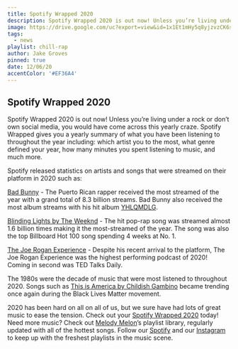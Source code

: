 ```yaml
---
title: Spotify Wrapped 2020
description: Spotify Wrapped 2020 is out now! Unless you’re living under a rock or don’t own social media, you would have come across this yearly craze.
image: https://drive.google.com/uc?export=view&id=1x1Et1mHy5q8yjzvzCK6sRnrA_YiWou-z
tags:
  - news
playlist: chill-rap
author: Jake Groves
pinned: true
date: 12/06/20
accentColor: '#EF36A4'
---
```


## Spotify Wrapped 2020
Spotify Wrapped 2020 is out now! Unless you’re living under a rock or don’t own social media, you would have come across this yearly craze. Spotify Wrapped gives you a yearly summary of what you have been listening to throughout the year including: which artist you to the most, what genre defined your year, how many minutes you spent listening to music, and much more. 

Spotify released statistics on artists and songs that were streamed on their platform in 2020 such as:

<a href="https://open.spotify.com/artist/4q3ewBCX7sLwd24euuV69X?si=-nZlwLohQOyegBedbkCNoA">Bad Bunny</a> - The Puerto Rican rapper received the most streamed of the year with a grand total of 8.3 billion streams. Bad Bunny also received the most album streams with his hit album <a href="https://open.spotify.com/album/5lJqux7orBlA1QzyiBGti1?si=MvjfyacMR6CbmNk0ve0WAQ">YHLQMDLG</a>.

<a href="https://open.spotify.com/artist/1Xyo4u8uXC1ZmMpatF05PJ?si=Spx-O59xT4uThWT__-b4Gw">Blinding Lights by The Weeknd</a> - The hit pop-rap song was streamed almost 1.6 billion times making it the most-streamed of the year. The song was also the top Billboard Hot 100 song spending 4 weeks at No. 1.

<a href="https://open.spotify.com/show/4rOoJ6Egrf8K2IrywzwOMk?si=eOyae-efRaCfw4HMQACf3w">The Joe Rogan Experience</a> - Despite his recent arrival to the platform, The Joe Rogan Experience was the highest performing podcast of 2020! Coming in second was TED Talks Daily.

The 1980s were the decade of music that were most listened to throughout 2020. Songs such as <a href="https://open.spotify.com/track/0b9oOr2ZgvyQu88wzixux9?si=3wk6XyfnTMuQbu_r22rpIQ">This is America by Childish Gambino</a> became trending once again during the Black Lives Matter movement. 

2020 has been hard on all on all of us, but we sure have had lots of great music to ease the tension. Check out your <a href="https://open.spotify.com/genre/2020-page?locale=en&utm_source=uk-en_brand_contextual_text&utm_medium=paidsearch&utm_campaign=alwayson_emea_uk_premiumbusiness_wrapped_brand%20contextual%20text%20bmm%20uk-en%20google&gclid=CjwKCAiAn7L-BRBbEiwAl9UtkEV5JreRi6l3lvbkFMInx9eKHN9b2duMCbNg5uK8eELgkFrNAem_LhoCzSUQAvD_BwE&gclsrc=aw.ds">Spotify Wrapped 2020</a> today! Need more music? Check out <a href="">Melody Melon</a>’s playlist library, regularly updated with all of the hottest songs. Follow our <a href="https://open.spotify.com/user/9b0arwvohrpgzewx9e4bjkr1y?si=Nv9v2BcETGukjDobLwFv0Q">Spotify</a> and our <a href="https://www.instagram.com/melodymelonmusic/">Instagram</a> to keep up with the freshest playlists in the music scene.
